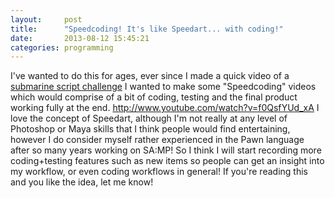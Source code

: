 ```yaml
---
layout:     post
title:      "Speedcoding! It's like Speedart... with coding!"
date:       2013-08-12 15:45:21
categories: programming
---
```

I've wanted to do this for ages, ever since I made a quick video of a [submarine script challenge](http://www.youtube.com/watch?v=s0RTE9cB2dk) I wanted to make some "Speedcoding" videos which would comprise of a bit of coding, testing and the final product working fully at the end. http://www.youtube.com/watch?v=f0QsfYUd_xA I love the concept of Speedart, although I'm not really at any level of Photoshop or Maya skills that I think people would find entertaining, however I do consider myself rather experienced in the Pawn language after so many years working on SA:MP! So I think I will start recording more coding+testing features such as new items so people can get an insight into my workflow, or even coding workflows in general! If you're reading this and you like the idea, let me know!
<!--more-->
